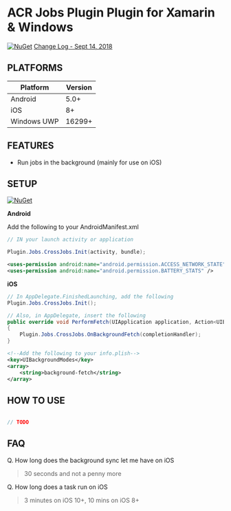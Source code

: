 # ACR Jobs Plugin Plugin for Xamarin & Windows

[![NuGet](https://img.shields.io/nuget/v/Plugin.Jobs.svg?maxAge=2592000)](https://www.nuget.org/packages/Plugin.Jobs/)
[Change Log - Sept 14, 2018](changelog.md)


## PLATFORMS

Platform|Version
--------|-------
Android|5.0+
iOS|8+
Windows UWP|16299+

## FEATURES

* Run jobs in the background (mainly for use on iOS)


## SETUP
[![NuGet](https://img.shields.io/nuget/v/Plugin.BluetoothLE.svg?maxAge=2592000)](https://www.nuget.org/packages/Plugin.BluetoothLE/)

**Android**

Add the following to your AndroidManifest.xml

```csharp
// IN your launch activity or application

Plugin.Jobs.CrossJobs.Init(activity, bundle);
```

```xml
<uses-permission android:name="android.permission.ACCESS_NETWORK_STATE" />
<uses-permission android:name="android.permission.BATTERY_STATS" />	

```

**iOS**

```csharp
// In AppDelegate.FinishedLaunching, add the following
Plugin.Jobs.CrossJobs.Init();

// Also, in AppDelegate, insert the following
public override void PerformFetch(UIApplication application, Action<UIBackgroundFetchResult> completionHandler)
{
    Plugin.Jobs.CrossJobs.OnBackgroundFetch(completionHandler);
}
```

```xml
<!--Add the following to your info.plish-->
<key>UIBackgroundModes</key>
<array>
	<string>background-fetch</string>
</array>
```

## HOW TO USE

```csharp

// TODO
```

## FAQ

Q. How long does the background sync let me have on iOS

> 30 seconds and not a penny more

Q. How long does a task run on iOS

> 3 minutes on iOS 10+, 10 mins on iOS 8+
